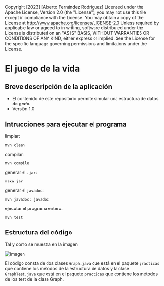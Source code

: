Copyright [2023] [Alberto Fernández Rodríguez]
Licensed under the Apache License, Version 2.0 (the "License");
you may not use this file except in compliance with the License.
You may obtain a copy of the License at
http://www.apache.org/licenses/LICENSE-2.0
Unless required by applicable law or agreed to in writing,
software distributed under the License is distributed on an
"AS IS" BASIS, WITHOUT WARRANTIES OR CONDITIONS OF ANY KIND,
either express or implied. See the License for the specific
language governing permissions and limitations under the
License.

# El juego de la vida

## Breve descripción de la aplicación
* El contenido de este repositorio permite simular una estructura de datos de grafo.
* Versión 1.0

## Intrucciones para ejecutar el programa

limpiar:

```console
mvn clean
```
compilar:

```console
mvn compile
```
generar el `.jar`: 

```console
make jar
```

generar el `javadoc`:

```console
mvn javadoc: javadoc
```

ejecutar el programa entero:

```console
mvn test
```

## Estructura del código

Tal y como se muestra en la imagen

![imagen](https://github.com/ALFEZ2804/Practica-graph/assets/115775737/bfb37a96-f540-4e73-81fc-85f8aa774d0a)

El código consta de dos clases `Graph.java` que está en el paquete 
`practicas` que contiene los métodos de la estructura de datos
y la clase `GraphTest.java` que está en el paquete `practicas` 
que contiene los métodos de los test de la clase Graph.

